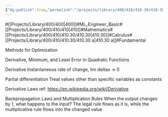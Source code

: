 ```yaml
---
{"dg-publish":true,"permalink":"/projects/library/400/410/410-30/410-30-a/","noteIcon":"0","created":"2024-01-21T16:44:17.466+09:00","updated":"2024-04-10T19:55:23.177+09:00"}
---
```


#[[Projects/Library/400/400\|400]]#ML_Engineer_Basic#[[Projects/Library/400/410/410\|410]]#Mathematics#[[Projects/Library/400/410/410.30/410.30\|410.30]]#Calculus#[[Projects/Library/400/410/410.30/410.30 a\|410.30 a]]#Fundamental





Methods for Optimization


Derivative, Minimum, and Least Error in Quadratic Functions

Derivative
Instantaneous rate of change, lim deltax -> 0

Partial differentiation
Treat values other than specific variables as constants

Derivative Laws
ref: https://en.wikipedia.org/wiki/Derivative

Backpropagation
Laws and Multiplication Rules
When the output changes by 1, what happens to the input?
The legal rule flows as it is, while the multiplicative rule flows into the changed value